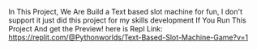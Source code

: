 In This Project, We Are Build a Text based slot machine for fun, 
I don't support it just did this project for my skills development
If You Run This Project And get the Preview! here is Repl Link: https://replit.com/@Pythonworlds/Text-Based-Slot-Machine-Game?v=1
